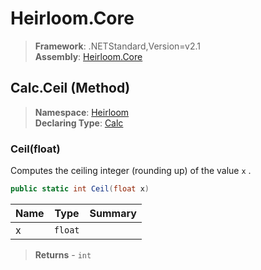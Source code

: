 # Heirloom.Core

> **Framework**: .NETStandard,Version=v2.1  
> **Assembly**: [Heirloom.Core][0]

## Calc.Ceil (Method)

> **Namespace**: [Heirloom][0]  
> **Declaring Type**: [Calc][1]

### Ceil(float)

Computes the ceiling integer (rounding up) of the value `x` .

```cs
public static int Ceil(float x)
```

| Name | Type    | Summary |
|------|---------|---------|
| x    | `float` |         |

> **Returns** - `int`

[0]: ../../../Heirloom.Core.md
[1]: ../Calc.md
